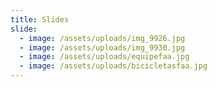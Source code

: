 ```yaml
---
title: Slides
slide:
  - image: /assets/uploads/img_9926.jpg
  - image: /assets/uploads/img_9930.jpg
  - image: /assets/uploads/equipefaa.jpg
  - image: /assets/uploads/bicicletasfaa.jpg
---
```


